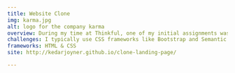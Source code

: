 ```yaml
---
title: Website Clone
img: karma.jpg
alt: logo for the company karma
overview: During my time at Thinkful, one of my initial assignments was to clone a landing page for a company called Karma Wi-FI using only html and raw css.
challenges: I typically use CSS frameworks like Bootstrap and Semantic UI for faster web development, so using raw CSS was a great exercise for me. I struggled with box models and positioning, but found myself quickly enjoying the process of learning more about CSS layouts. Since Karma Clone, I've advanced further and integrated Sass into my everyday workflow and often mentor other students in layout design.
frameworks: HTML & CSS
site: http://kedarjoyner.github.io/clone-landing-page/

---
```

